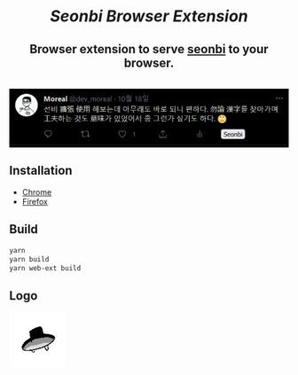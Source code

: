 <h1 align="center"><i><b>Seonbi Browser Extension</b></i></h1>
<h2 align="center">Browser extension to serve <a href="https://github.com/dahlia/seonbi">seonbi</a> to your browser.</h2>
<br>

<img src="./seonbi-record.gif" style="display: block; margin-left: auto; margin-right: auto;"/>

## Installation

- [Chrome](https://chrome.google.com/webstore/detail/seonbi/canmkokbcamaanpcbdcgclihlnbcfofc)
- [Firefox](https://addons.mozilla.org/ko/firefox/addon/seonbi/)

## Build

```
yarn
yarn build
yarn web-ext build
```

## Logo

![](./source/icon.png)
